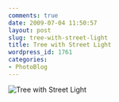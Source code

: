 ```yaml
---
comments: true
date: 2009-07-04 11:50:57
layout: post
slug: tree-with-street-light
title: Tree with Street Light
wordpress_id: 1761
categories:
- PhotoBlog
---
```


![Tree with Street Light](http://ryanfitzer.com/main/wp-content/uploads/2009/07/DSC_0020.jpg)
